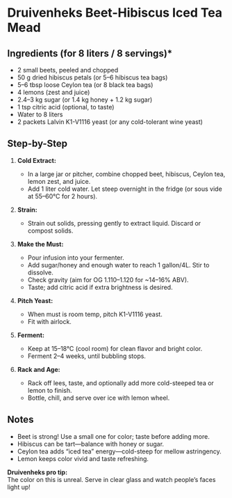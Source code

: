 # Druivenheks Beet-Hibiscus Iced Tea Mead

## Ingredients (for 8 liters / 8 servings)*

* 2 small beets, peeled and chopped
* 50 g dried hibiscus petals (or 5–6 hibiscus tea bags)
* 5–6 tbsp loose Ceylon tea (or 8 black tea bags)
* 4 lemons (zest and juice)
* 2.4–3 kg sugar (or 1.4 kg honey + 1.2 kg sugar)
* 1 tsp citric acid (optional, to taste)
* Water to 8 liters
* 2 packets Lalvin K1-V1116 yeast (or any cold-tolerant wine yeast)

## Step-by-Step

1. **Cold Extract:**
   - In a large jar or pitcher, combine chopped beet, hibiscus, Ceylon tea, lemon zest, and juice.
   - Add 1 liter cold water. Let steep overnight in the fridge (or sous vide at 55–60°C for 2 hours).

2. **Strain:**
   - Strain out solids, pressing gently to extract liquid. Discard or compost solids.

3. **Make the Must:**
   - Pour infusion into your fermenter.
   - Add sugar/honey and enough water to reach 1 gallon/4L. Stir to dissolve.
   - Check gravity (aim for OG 1.110–1.120 for ~14–16% ABV).
   - Taste; add citric acid if extra brightness is desired.

4. **Pitch Yeast:**
   - When must is room temp, pitch K1-V1116 yeast.
   - Fit with airlock.

5. **Ferment:**
   - Keep at 15–18°C (cool room) for clean flavor and bright color.
   - Ferment 2–4 weeks, until bubbling stops.

6. **Rack and Age:**
   - Rack off lees, taste, and optionally add more cold-steeped tea or lemon to finish.
   - Bottle, chill, and serve over ice with lemon wheel.

## Notes

- Beet is strong! Use a small one for color; taste before adding more.
- Hibiscus can be tart—balance with honey or sugar.
- Ceylon tea adds “iced tea” energy—cold-steep for mellow astringency.
- Lemon keeps color vivid and taste refreshing.

**Druivenheks pro tip:**  
The color on this is unreal. Serve in clear glass and watch people’s faces light up!
